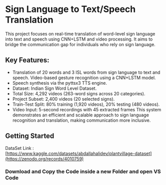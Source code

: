 # Sign Language to Text/Speech Translation
This project focuses on real-time translation of word-level sign language into text and speech using CNN+LSTM and video processing. It aims to bridge the communication gap for individuals who rely on sign language.

## Key Features:
* Translation of 20 words and 3 ISL words from sign language to text and speech.  Video-based gesture recognition using a CNN+LSTM model.  
* Speech synthesis via the pyttsx3 TTS engine.
* Dataset: Indian Sign Word Level Dataset.
* Total Size: 4,292 videos (263-word signs across 20 categories).
* Project Subset: 2,400 videos (20 selected signs).
* Train-Test Split: 80% training (1,920 videos), 20% testing (480 videos).
* Video Input: 5-second recordings with 45 extracted frames
This system demonstrates an efficient and scalable approach to sign language recognition and translation, making communication more inclusive.
## Getting Started
DataSet Link : [https://www.kaggle.com/datasets/abdallahalidev/plantvillage-dataset](https://zenodo.org/records/4010759)
### Download and Copy the Code inside a new Folder and open VS Code
